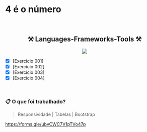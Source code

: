 # 4 é o número


<br/>


<div align="center">
    <h2>⚒️ Languages-Frameworks-Tools ⚒️</h2>
    <img src="https://skillicons.dev/icons?i=github,git,vscode,html,css,bootstrap" />
</div>

- [x] [Exercício 001]
- [x] [Exercício 002]
- [x] [Exercício 003]
- [x] [Exercício 004]
<br/>


### 📋 O que foi trabalhado?
>Responsividade | Tabelas | Bootstrap

https://forms.gle/ubvCWC7V1pTVo47p
